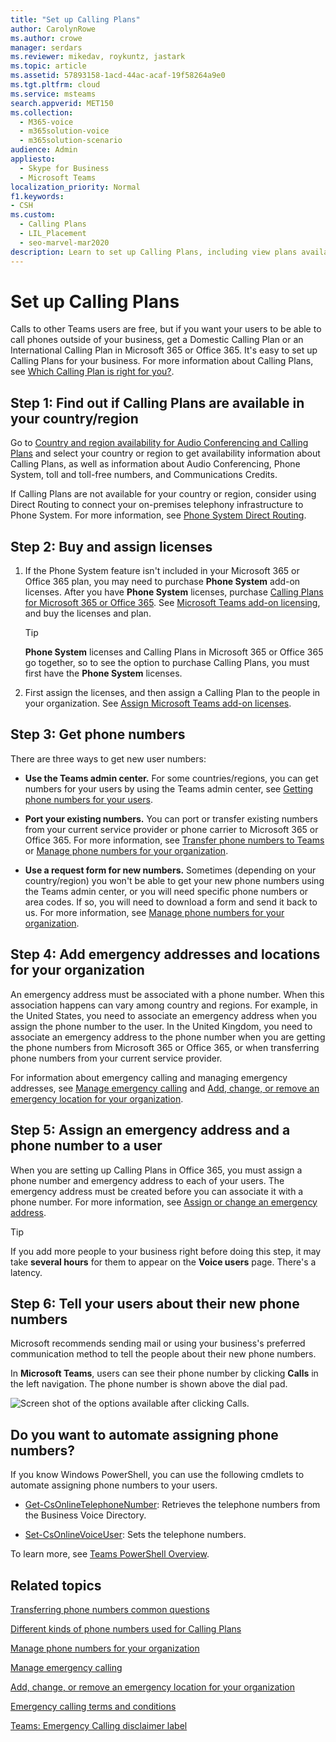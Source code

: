 ```yaml
---
title: "Set up Calling Plans"
author: CarolynRowe
ms.author: crowe
manager: serdars
ms.reviewer: mikedav, roykuntz, jastark
ms.topic: article
ms.assetid: 57893158-1acd-44ac-acaf-19f58264a9e0
ms.tgt.pltfrm: cloud
ms.service: msteams
search.appverid: MET150
ms.collection: 
  - M365-voice
  - m365solution-voice
  - m365solution-scenario
audience: Admin
appliesto: 
  - Skype for Business
  - Microsoft Teams
localization_priority: Normal
f1.keywords:
- CSH
ms.custom: 
  - Calling Plans
  - LIL_Placement
  - seo-marvel-mar2020
description: Learn to set up Calling Plans, including view plans available in your region, buy & assign licenses, get phone numbers, and add emergency addresses & locations.
---
```

# Set up Calling Plans

Calls to other Teams users are free, but if you want your users to be able to call phones outside of your business, get a Domestic Calling Plan or an International Calling Plan in Microsoft 365 or Office 365. It's easy to set up Calling Plans for your business.  For more information about Calling Plans, see [Which Calling Plan is right for you?](calling-plan-landing-page.md).

## Step 1: Find out if Calling Plans are available in your country/region
Go to [Country and region availability for Audio Conferencing and Calling Plans](country-and-region-availability-for-audio-conferencing-and-calling-plans/country-and-region-availability-for-audio-conferencing-and-calling-plans.md) and select your country or region to get availability information about Calling Plans, as well as information about Audio Conferencing, Phone System, toll and toll-free numbers, and Communications Credits.

If Calling Plans are not available for your country or region, consider using Direct Routing to connect your on-premises telephony infrastructure to Phone System.  For more information, see [Phone System Direct Routing](direct-routing-landing-page.md).
  
## Step 2: Buy and assign licenses
1. If the Phone System feature isn't included in your Microsoft 365 or Office 365 plan, you may need to purchase **Phone System** add-on licenses. After you have **Phone System** licenses, purchase [Calling Plans for Microsoft 365 or Office 365](calling-plans-for-office-365.md). See [Microsoft Teams add-on licensing](./teams-add-on-licensing/microsoft-teams-add-on-licensing.md), and buy the licenses and plan. 
    
    > [!TIP]
    > **Phone System** licenses and Calling Plans in Microsoft 365 or Office 365 go together, so to see the option to purchase Calling Plans, you must first have the **Phone System** licenses.
  
2. First assign the licenses, and then assign a Calling Plan to the people in your organization. See [Assign Microsoft Teams add-on licenses](./teams-add-on-licensing/microsoft-teams-add-on-licensing.md).
    
## Step 3: Get phone numbers
There are three ways to get new user numbers:

- **Use the Teams admin center.** For some countries/regions, you can get numbers for your users by using the Teams admin center, see [Getting phone numbers for your users](getting-phone-numbers-for-your-users.md).
    
- **Port your existing numbers.** You can port or transfer existing numbers from your current service provider or phone carrier to Microsoft 365 or Office 365. For more information, see [Transfer phone numbers to Teams](phone-number-calling-plans/transfer-phone-numbers-to-teams.md) or [Manage phone numbers for your organization](manage-phone-numbers-for-your-organization/manage-phone-numbers-for-your-organization.md). 
  
- **Use a request form for new numbers.** Sometimes (depending on your country/region) you won't be able to get your new phone numbers using the Teams admin center, or you will need specific phone numbers or area codes. If so, you will need to download a form and send it back to us. For more information, see [Manage phone numbers for your organization](manage-phone-numbers-for-your-organization/manage-phone-numbers-for-your-organization.md). 

## Step 4: Add emergency addresses and locations for your organization
<a name="bkmk_add_addresses"> </a>
An emergency address must be associated with a phone number. When this association happens can vary among country and regions. For example, in the United States, you need to associate an emergency address when you assign the phone number to the user. In the United Kingdom, you need to associate an emergency address to the phone number when you are getting the phone numbers from Microsoft 365 or Office 365, or when transferring phone numbers from your current service provider. 

For information about emergency calling and managing emergency addresses, see [Manage emergency calling](what-are-emergency-locations-addresses-and-call-routing.md) and [Add, change, or remove an emergency location for your organization](add-change-remove-emergency-location-organization.md).
    
## Step 5: Assign an emergency address and a phone number to a user
<a name="bkmk_add_addresses"> </a>
When you are setting up Calling Plans in Office 365, you must assign a phone number and emergency address to each of your users. The emergency address must be created before you can associate it with a phone number.  For more information, see [Assign or change an emergency address](assign-change-emergency-location-user.md).


> [!TIP]
> If you add more people to your business right before doing this step, it may take **several hours** for them to appear on the **Voice users** page. There's a latency.



## Step 6: Tell your users about their new phone numbers

Microsoft recommends sending mail or using your business's preferred communication method to tell the people about their new phone numbers.
 
In **Microsoft Teams**, users can see their phone number by clicking **Calls** in the left navigation. The phone number is shown above the dial pad.

![Screen shot of the options available after clicking Calls.](media/teams-phone-number.png)


## Do you want to automate assigning phone numbers?
<a name="bkmk_add_addresses"> </a>

If you know Windows PowerShell, you can use the following cmdlets to automate assigning phone numbers to your users. 
  
- [Get-CsOnlineTelephoneNumber](/powershell/module/skype/Get-CsOnlineTelephoneNumber?view=skype-ps): Retrieves the telephone numbers from the Business Voice Directory.
    
- [Set-CsOnlineVoiceUser](/powershell/module/skype/Set-CsOnlineVoiceUser?view=skype-ps): Sets the telephone numbers.
    
To learn more, see [Teams PowerShell Overview](teams-powershell-overview.md).
  

## Related topics
[Transferring phone numbers common questions](./phone-number-calling-plans/port-order-overview.md)

[Different kinds of phone numbers used for Calling Plans](different-kinds-of-phone-numbers-used-for-calling-plans.md)

[Manage phone numbers for your organization](manage-phone-numbers-for-your-organization/manage-phone-numbers-for-your-organization.md)

[Manage emergency calling](what-are-emergency-locations-addresses-and-call-routing.md) 

[Add, change, or remove an emergency location for your organization](add-change-remove-emergency-location-organization.md)

[Emergency calling terms and conditions](emergency-calling-terms-and-conditions.md)

[Teams: Emergency Calling disclaimer label](https://github.com/MicrosoftDocs/OfficeDocs-SkypeForBusiness/blob/live/Teams/downloads/emergency-calling/emergency-calling-label-(en-us)-(v.1.0).zip?raw=true)

  
